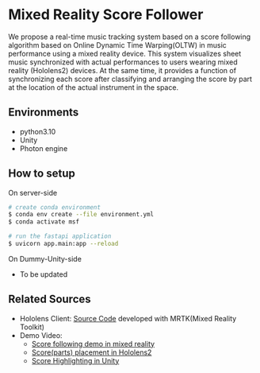 # Mixed Reality Score Follower

We propose a real-time music tracking system based on a score following algorithm based on Online Dynamic Time Warping(OLTW) in music performance using a mixed reality device. This system visualizes sheet music synchronized with actual performances to users wearing mixed reality (Hololens2) devices. At the same time, it provides a function of synchronizing each score after classifying and arranging the score by part at the location of the actual instrument in the space.

## Environments
- python3.10
- Unity
- Photon engine

## How to setup

On server-side

```bash
# create conda environment
$ conda env create --file environment.yml
$ conda activate msf

# run the fastapi application
$ uvicorn app.main:app --reload
```

On Dummy-Unity-side
- To be updated

## Related Sources
- Hololens Client: [Source Code](https://github.com/laurenceyoon/mr-score-follower-hololens) developed with MRTK(Mixed Reality Toolkit)
- Demo Video: 
  - [Score following demo in mixed reality](https://youtube.com/playlist?list=PLVMiFGKhAemGDNOlLwyEhtK2AvJTggTWx)
  - [Score(parts) placement in Hololens2](https://youtu.be/CQXPRSl0iqk)
  - [Score Highlighting in Unity](https://youtu.be/ZGVP5SvyoJU)